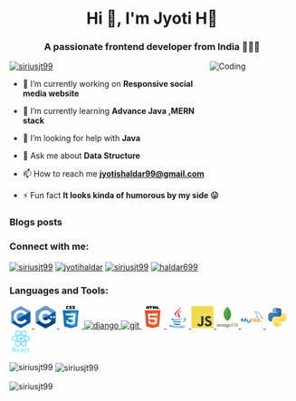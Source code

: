 
<h1 align="center">Hi 👋, I'm Jyoti H🌟</h1>
<h3 align="center">A passionate frontend developer from India 🙋‍♀️💜</h3>
<img align="right" alt="Coding" height="150" width="150" src="https://t3.ftcdn.net/jpg/04/41/56/18/360_F_441561880_55J60sUrPq9G4L5pI5THrrmDacbiyRon.jpg"
 

<p align="left"> <a href="https://github.com/ryo-ma/github-profile-trophy"><img src="https://github-profile-trophy.vercel.app/?username=siriusjt99" alt="siriusjt99" /></a> </p>

- 🔭 I’m currently working on **Responsive social media website**

- 🌱 I’m currently learning **Advance Java ,MERN stack**

- 🤝 I’m looking for help with **Java**

- 💬 Ask me about **Data Structure**

- 📫 How to reach me **jyotishaldar99@gmail.com**

- ⚡ Fun fact **It looks kinda of humorous by my side 😛**

### Blogs posts
<!-- BLOG-POST-LIST:START -->
<!-- BLOG-POST-LIST:END -->

<h3 align="left">Connect with me:</h3>
<p align="left">
<a href="https://dev.to/siriusjt99" target="blank"><img align="center" src="https://raw.githubusercontent.com/rahuldkjain/github-profile-readme-generator/master/src/images/icons/Social/devto.svg" alt="siriusjt99" height="30" width="40" /></a>
<a href="https://linkedin.com/in/jyotihaldar" target="blank"><img align="center" src="https://raw.githubusercontent.com/rahuldkjain/github-profile-readme-generator/master/src/images/icons/Social/linked-in-alt.svg" alt="jyotihaldar" height="30" width="40" /></a>
<a href="https://codesandbox.com/siriusjt99" target="blank"><img align="center" src="https://raw.githubusercontent.com/rahuldkjain/github-profile-readme-generator/master/src/images/icons/Social/codesandbox.svg" alt="siriusjt99" height="30" width="40" /></a>
<a href="https://instagram.com/haldar699" target="blank"><img align="center" src="https://raw.githubusercontent.com/rahuldkjain/github-profile-readme-generator/master/src/images/icons/Social/instagram.svg" alt="haldar699" height="30" width="40" /></a>
</p>

<h3 align="left">Languages and Tools:</h3>
<p align="left"> <a href="https://www.cprogramming.com/" target="_blank" rel="noreferrer"> <img src="https://raw.githubusercontent.com/devicons/devicon/master/icons/c/c-original.svg" alt="c" width="40" height="40"/> </a> <a href="https://www.w3schools.com/cpp/" target="_blank" rel="noreferrer"> <img src="https://raw.githubusercontent.com/devicons/devicon/master/icons/cplusplus/cplusplus-original.svg" alt="cplusplus" width="40" height="40"/> </a> <a href="https://www.w3schools.com/css/" target="_blank" rel="noreferrer"> <img src="https://raw.githubusercontent.com/devicons/devicon/master/icons/css3/css3-original-wordmark.svg" alt="css3" width="40" height="40"/> </a> <a href="https://www.djangoproject.com/" target="_blank" rel="noreferrer"> <img src="https://cdn.worldvectorlogo.com/logos/django.svg" alt="django" width="40" height="40"/> </a> <a href="https://git-scm.com/" target="_blank" rel="noreferrer"> <img src="https://www.vectorlogo.zone/logos/git-scm/git-scm-icon.svg" alt="git" width="40" height="40"/> </a> <a href="https://www.w3.org/html/" target="_blank" rel="noreferrer"> <img src="https://raw.githubusercontent.com/devicons/devicon/master/icons/html5/html5-original-wordmark.svg" alt="html5" width="40" height="40"/> </a> <a href="https://www.java.com" target="_blank" rel="noreferrer"> <img src="https://raw.githubusercontent.com/devicons/devicon/master/icons/java/java-original.svg" alt="java" width="40" height="40"/> </a> <a href="https://developer.mozilla.org/en-US/docs/Web/JavaScript" target="_blank" rel="noreferrer"> <img src="https://raw.githubusercontent.com/devicons/devicon/master/icons/javascript/javascript-original.svg" alt="javascript" width="40" height="40"/> </a> <a href="https://www.mongodb.com/" target="_blank" rel="noreferrer"> <img src="https://raw.githubusercontent.com/devicons/devicon/master/icons/mongodb/mongodb-original-wordmark.svg" alt="mongodb" width="40" height="40"/> </a> <a href="https://www.mysql.com/" target="_blank" rel="noreferrer"> <img src="https://raw.githubusercontent.com/devicons/devicon/master/icons/mysql/mysql-original-wordmark.svg" alt="mysql" width="40" height="40"/> </a> <a href="https://www.python.org" target="_blank" rel="noreferrer"> <img src="https://raw.githubusercontent.com/devicons/devicon/master/icons/python/python-original.svg" alt="python" width="40" height="40"/> </a> <a href="https://reactjs.org/" target="_blank" rel="noreferrer"> <img src="https://raw.githubusercontent.com/devicons/devicon/master/icons/react/react-original-wordmark.svg" alt="react" width="40" height="40"/> </a> </p>

<p><img align="left" src="https://github-readme-stats.vercel.app/api/top-langs?username=siriusjt99&show_icons=true&locale=en&layout=compact" alt="siriusjt99" /></p>

<p>&nbsp;<img align="center" src="https://github-readme-stats.vercel.app/api?username=siriusjt99&show_icons=true&locale=en" alt="siriusjt99" /></p>

<p><img align="center" src="https://github-readme-streak-stats.herokuapp.com/?user=siriusjt99&" alt="siriusjt99" /></p>

